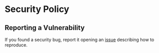 # Security Policy

## Reporting a Vulnerability

If you found a security bug, report it opening an [issue](https://github.com/Shenharo/py-citycom-mv-api/issues/new/choose) describing how to reproduce.
